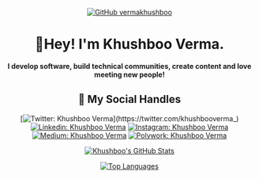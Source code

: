 <div align = "center">
  
[![GitHub vermakhushboo](https://img.shields.io/github/followers/vermakhushboo?label=followers&style=social)](https://github.com/vermakhushboo)
  
# :wave:Hey! I'm Khushboo Verma.

**I develop software, build technical communities, create content and love meeting new people!**


## :iphone: My Social Handles
[![Twitter: Khushboo Verma](https://img.shields.io/twitter/follow/khushbooverma_?style=social&logo=X&logoColor=black&link=https://twitter.com/khushbooverma_)](https://twitter.com/khushbooverma_)
[![Linkedin: Khushboo Verma](https://img.shields.io/badge/-Khushboo%20Verma-blue?style=flat-square&logo=Linkedin&logoColor=white&link=https://www.linkedin.com/in/verma-khushboo/)](https://www.linkedin.com/in/verma-khushboo/)
[![Instagram: Khushboo Verma](https://img.shields.io/badge/-Khushboo%20Verma-purple?style=flat-square&logo=Instagram&logoColor=white&link=https://www.instagram.com/hey.khushboo)](https://www.instagram.com/hey.khushboo)
[![Medium: Khushboo Verma](https://img.shields.io/badge/-@Khushboo%20Verma-black?style=flat-square&labelColor=black&logo=Medium&link=https://medium.com/@khushboo-verma)](https://medium.com/@khushboo-verma)
[![Polywork: Khushboo Verma](https://img.shields.io/badge/-khushbooverma-orange?style=flat-square&logo=polywork&logoColor=white&link=http://polywork.com/khushbooverma)](http://polywork.com/khushbooverma)

[![Khushboo's GitHub Stats](https://github-readme-stats.vercel.app/api?username=vermakhushboo&hide=issues&count_private=true&show_icons=true&theme=transparent&hide_border=true&custom_title=Khushboo%20Verma's%20GitHub%20Statistics&text_color=FFFFFF&icon_color=2f80ed&rank_icon=github)](https://github.com/vermakhushboo/github-readme-stats)

[![Top Languages](https://github-readme-stats.vercel.app/api/top-langs/?username=vermakhushboo&layout=compact&theme=transparent&hide_border=true&text_color=FFFFFF)](https://github.com/vermakhushboo/github-readme-stats)

</div>

<!--
**vermakhushboo/vermakhushboo** is a ✨ _special_ ✨ repository because its `README.md` (this file) appears on your GitHub profile.

Here are some ideas to get you started:

- 🔭 I’m currently working on ...
- 🌱 I’m currently learning ...
- 👯 I’m looking to collaborate on ...
- 🤔 I’m looking for help with ...
- 💬 Ask me about ...
- 📫 How to reach me: ...
- 😄 Pronouns: ...
- ⚡ Fun fact: ...
-->
